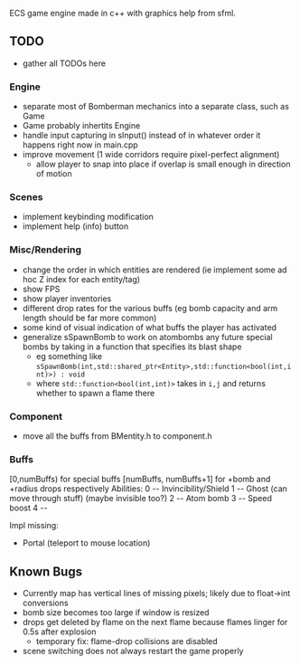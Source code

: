 ECS game engine made in c++ with graphics help from sfml.




## TODO
- gather all TODOs here


### Engine
- separate most of Bomberman mechanics into a separate class, such as Game
- Game probably inhertits Engine
- handle input capturing in sInput() instead of in whatever order it happens right now in main.cpp
- improve movement (1 wide corridors require pixel-perfect alignment)
	- allow player to snap into place if overlap is small enough in direction of motion


### Scenes
- implement keybinding modification
- implement help (info) button

### Misc/Rendering
- change the order in which entities are rendered (ie implement some ad hoc Z index for each entity/tag)
- show FPS
- show player inventories
- different drop rates for the various buffs (eg bomb capacity and arm length should be far more common)
- some kind of visual indication of what buffs the player has activated
- generalize sSpawnBomb to work on atombombs any future special bombs by taking in a function that specifies its blast shape
	- eg something like `sSpawnBomb(int,std::shared_ptr<Entity>,std::function<bool(int,int)>) : void`
	- where `std::function<bool(int,int)>` takes in `i,j` and returns whether to spawn a flame there

### Component
- move all the buffs from BMentity.h to component.h


### Buffs
[0,numBuffs) 		    for special buffs
[numBuffs, numBuffs+1]  for +bomb and +radius drops respectively
Abilities:
0	--	Invincibility/Shield
1	--	Ghost (can move through stuff) (maybe invisible too?)
2	--	Atom bomb
3	--	Speed boost
4	--	

Impl missing:
- Portal (teleport to mouse location)




## Known Bugs
- Currently map has vertical lines of missing pixels; likely due to float->int conversions
- bomb size becomes too large if window is resized
- drops get deleted by flame on the next flame because flames linger for 0.5s after explosion
	- temporary fix: flame-drop collisions are disabled
- scene switching does not always restart the game properly